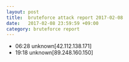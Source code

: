 ```yaml
---
layout: post
title:  bruteforce attack report 2017-02-08
date:   2017-02-08 23:59:59 +09:00
category: bruteforce report
---
```


* 06:28 unknown[42.112.138.171]
* 19:18 unknown[89.248.160.150]
